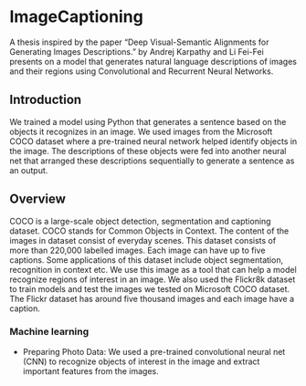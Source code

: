 # ImageCaptioning 

A thesis inspired by the paper “Deep Visual-Semantic Alignments for Generating Images Descriptions.” by Andrej Karpathy and Li Fei-Fei presents on a model that generates natural language descriptions of images and their regions using Convolutional and Recurrent Neural Networks.

## Introduction

We trained a model using Python that generates a sentence based on the objects it recognizes in an image. We used images from the Microsoft COCO dataset where a pre-trained neural network helped identify objects in the image. The descriptions of these objects were fed into another neural net that arranged these descriptions sequentially to generate a sentence as an output. 

## Overview 

COCO is a large-scale object detection, segmentation and captioning dataset.  COCO stands for Common Objects in Context. The content of the images in dataset consist of everyday scenes. This dataset consists of more than 220,000 labelled images. Each image can have up to five captions. Some applications of this dataset include object segmentation, recognition in context etc. We use this image as a tool that can help a model recognize regions of interest in an image. We also used the Flickr8k dataset to train models and test the images we tested on Microsoft COCO dataset. The Flickr dataset has around five thousand images and each image have a caption.  

### Machine learning

-	Preparing Photo Data: 
We used a pre-trained convolutional neural net (CNN) to recognize objects of interest in the image and extract important features from the images. 
